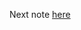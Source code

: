 Next note [here](https://github.com/fernandakflima/quality-assurance-studies/blob/main/test-automation-fundamentals/design-patterns-for-E2E-testing.md)